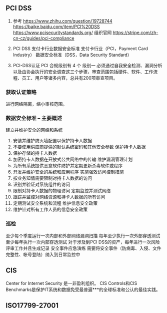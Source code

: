 ## PCI DSS
1. 参考 
https://www.zhihu.com/question/19728744
https://baike.baidu.com/item/PCI%20DSS
https://www.pcisecuritystandards.org/ 组织官网
https://stripe.com/zh-cn-cz/guides/pci-compliance

2. PCI DSS
支付卡行业数据安全标准
支付卡行业（PCI，Payment Card Industry）
数据安全标准（DSS，Data Security Standard）

3. PCI-DSS认证
PCI 合规级别有 4 个
级别一 必须通过自我安全检测、漏洞分析以及由协会执行的安全调查这三个步骤，审查范围包括硬件、软件、工作流程、员工、用户等诸多内容，总共有200项审查项目。

### 获取认证策略
进行网络隔离，缩小审核范围。

### 数据安全标准 – 主要概述
建立并维护安全的网络和系统 
1. 安装并维护防火墙配置以保护持卡人数据
2. 不要使用供应商提供的默认系统密码和其他安全参数
保护持卡人数据 
3. 保护存储的持卡人数据
4. 加密持卡人数据在开放式公共网络中的传输
维护漏洞管理计划 
5. 为所有系统提供恶意软件防护并定期更新杀毒软件或程序
6. 开发并维护安全的系统和应用程序
实施强效访问控制措施
7. 按业务知情需要限制对持卡人数据的访问
8. 识别并验证对系统组件的访问
9. 限制对持卡人数据的物理访问
定期监控并测试网络 
10. 跟踪并监控对网络资源和持卡人数据的所有访问
11. 定期测试安全系统和流程
维护信息安全政策 
12. 维护针对所有工作人员的信息安全政策

### 巡检
至少每个季度运行一次内部和外部网络漏洞扫描
每年至少执行一次外部穿透测试
至少每年执行一次内部穿透测试
对于涉及到PCI DSS的资产，每年进行一次风险评审工作并且生成记录
安全事件应急演练
需要将安全事件（防病毒、入侵、文件完整性、帐号登陆）纳入到日常监控中

## CIS
Center for Internet Security 是一非盈利组织。
CIS Controls和CIS Benchmarks是保护IT系统和数据免受最普遍***的全球标准和公认的最佳实践。

## ISO17799-27001